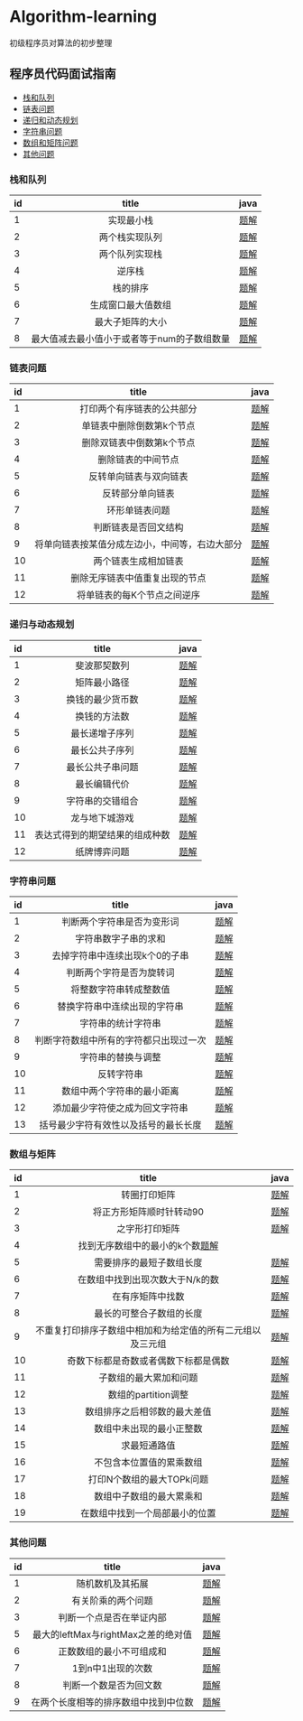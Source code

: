 # Algorithm-learning
初级程序员对算法的初步整理

## 程序员代码面试指南
- [栈和队列](###栈和队列)
- [链表问题](###链表问题)
- [递归和动态规划](###递归和动态规划)
- [字符串问题](###字符串问题)
- [数组和矩阵问题](###数组和矩阵问题)
- [其他问题](###其他问题)

### 栈和队列
| id| title| java|
|:----|:------:|:----:|
|1| 实现最小栈|[题解](https://github.com/RobbChen/Algorithm-learning/blob/master/%E6%A0%88%E4%B8%8E%E9%98%9F%E5%88%97/1.%20%E5%AE%9E%E7%8E%B0%E6%9C%80%E5%B0%8F%E6%A0%88.md)|
|2| 两个栈实现队列|[题解](https://github.com/RobbChen/Algorithm-learning/blob/master/%E6%A0%88%E4%B8%8E%E9%98%9F%E5%88%97/2.%20%E6%9C%89%E4%B8%A4%E4%B8%AA%E6%A0%88%E7%BB%84%E6%88%90%E9%98%9F%E5%88%97.md)|
|3| 两个队列实现栈|[题解](https://github.com/RobbChen/Algorithm-learning/blob/master/%E6%A0%88%E4%B8%8E%E9%98%9F%E5%88%97/3.%20%E4%B8%A4%E4%B8%AA%E9%98%9F%E5%88%97%E5%AE%9E%E7%8E%B0%E6%A0%88.md)|
|4| 逆序栈|[题解](https://github.com/RobbChen/Algorithm-learning/blob/master/%E6%A0%88%E4%B8%8E%E9%98%9F%E5%88%97/4.%20%E4%BD%BF%E7%94%A8%E9%80%92%E5%BD%92%E5%87%BD%E6%95%B0%E5%92%8C%E6%A0%88%E6%93%8D%E4%BD%9C%E9%80%86%E5%BA%8F%E4%B8%80%E4%B8%AA%E6%A0%88.md)|
|5| 栈的排序|[题解](https://github.com/RobbChen/Algorithm-learning/blob/master/%E6%A0%88%E4%B8%8E%E9%98%9F%E5%88%97/5.%20%E7%94%A8%E4%B8%80%E4%B8%AA%E6%A0%88%E5%AE%9E%E7%8E%B0%E5%8F%A6%E4%B8%80%E4%B8%AA%E6%A0%88%E7%9A%84%E6%8E%92%E5%BA%8F.md)|
|6|生成窗口最大值数组|[题解](https://github.com/RobbChen/Algorithm-learning/blob/master/%E6%A0%88%E4%B8%8E%E9%98%9F%E5%88%97/6.%20%E7%94%9F%E6%88%90%E7%AA%97%E5%8F%A3%E6%9C%80%E5%A4%A7%E5%80%BC%E6%95%B0%E7%BB%84.md)|
|7| 最大子矩阵的大小|[题解](https://github.com/RobbChen/Algorithm-learning/blob/master/%E6%A0%88%E4%B8%8E%E9%98%9F%E5%88%97/7.%20%E6%B1%82%E6%9C%80%E5%A4%A7%E5%AD%90%E7%9F%A9%E9%98%B5%E7%9A%84%E5%A4%A7%E5%B0%8F.md)|
|8| 最大值减去最小值小于或者等于num的子数组数量|[题解](https://github.com/RobbChen/Algorithm-learning/blob/master/%E6%A0%88%E4%B8%8E%E9%98%9F%E5%88%97/8.%E6%9C%80%E5%A4%A7%E5%80%BC%E5%87%8F%E5%8E%BB%E6%9C%80%E5%B0%8F%E5%80%BC%E5%B0%8F%E4%BA%8E%E6%88%96%E8%80%85%E7%AD%89%E4%BA%8Enum%E7%9A%84%E5%AD%90%E6%95%B0%E7%BB%84%E7%9A%84%E6%95%B0%E9%87%8F.md)|


### 链表问题
| id| title| java|
|:----|:------:|:----:|
|1| 打印两个有序链表的公共部分|[题解](https://github.com/RobbChen/Algorithm-learning/blob/master/%E9%93%BE%E8%A1%A8%E9%97%AE%E9%A2%98/1.%E6%89%93%E5%8D%B0%E4%B8%A4%E4%B8%AA%E6%9C%89%E5%BA%8F%E9%93%BE%E8%A1%A8%E7%9A%84%E5%85%AC%E5%85%B1%E9%83%A8%E5%88%86.md)|
|2| 单链表中删除倒数第k个节点|[题解](https://github.com/RobbChen/Algorithm-learning/blob/master/%E9%93%BE%E8%A1%A8%E9%97%AE%E9%A2%98/2.%20%E5%8D%95%E9%93%BE%E8%A1%A8%E4%B8%AD%E5%88%A0%E9%99%A4%E5%80%92%E6%95%B0%E7%AC%ACk%E4%B8%AA%E8%8A%82%E7%82%B9.md)|
|3| 删除双链表中倒数第k个节点|[题解](https://github.com/RobbChen/Algorithm-learning/blob/master/%E9%93%BE%E8%A1%A8%E9%97%AE%E9%A2%98/3.%20%E5%88%A0%E9%99%A4%E5%8F%8C%E9%93%BE%E8%A1%A8%E4%B8%AD%E5%80%92%E6%95%B0%E7%AC%ACk%E4%B8%AA%E8%8A%82%E7%82%B9.md)|
|4| 删除链表的中间节点|[题解](https://github.com/RobbChen/Algorithm-learning/blob/master/%E9%93%BE%E8%A1%A8%E9%97%AE%E9%A2%98/4.%20%E5%88%A0%E9%99%A4%E9%93%BE%E8%A1%A8%E7%9A%84%E4%B8%AD%E9%97%B4%E8%8A%82%E7%82%B9%E5%92%8Ca.b%E5%A4%84%E7%9A%84%E8%8A%82%E7%82%B9.md)|
|5| 反转单向链表与双向链表|[题解](https://github.com/RobbChen/Algorithm-learning/blob/master/%E9%93%BE%E8%A1%A8%E9%97%AE%E9%A2%98/5.%20%E5%8F%8D%E8%BD%AC%E5%8D%95%E5%90%91%E9%93%BE%E8%A1%A8%E4%B8%8E%E5%8F%8C%E5%90%91%E9%93%BE%E8%A1%A8.md)|
|6| 反转部分单向链表|[题解](https://github.com/RobbChen/Algorithm-learning/blob/master/%E9%93%BE%E8%A1%A8%E9%97%AE%E9%A2%98/6.%20%E5%8F%8D%E8%BD%AC%E9%83%A8%E5%88%86%E5%8D%95%E5%90%91%E9%93%BE%E8%A1%A8.md)|
|7| 环形单链表问题|[题解](https://github.com/RobbChen/Algorithm-learning/blob/master/%E9%93%BE%E8%A1%A8%E9%97%AE%E9%A2%98/7.%20%E7%8E%AF%E5%BD%A2%E5%8D%95%E9%93%BE%E8%A1%A8%E9%97%AE%E9%A2%98.md)|
|8| 判断链表是否回文结构|[题解](https://github.com/RobbChen/Algorithm-learning/blob/master/%E9%93%BE%E8%A1%A8%E9%97%AE%E9%A2%98/8.%20%E5%88%A4%E6%96%AD%E9%93%BE%E8%A1%A8%E6%98%AF%E5%90%A6%E6%98%AF%E5%9B%9E%E6%96%87%E7%BB%93%E6%9E%84.md)|
|9| 将单向链表按某值分成左边小，中间等，右边大部分|[题解](https://github.com/RobbChen/Algorithm-learning/blob/master/%E9%93%BE%E8%A1%A8%E9%97%AE%E9%A2%98/9.%20%E5%B0%86%E5%8D%95%E5%90%91%E9%93%BE%E8%A1%A8%E6%8C%89%E6%9F%90%E5%80%BC%E5%88%86%E6%88%90%E5%B7%A6%E8%BE%B9%E5%B0%8F%EF%BC%8C%E4%B8%AD%E9%97%B4%E7%9B%B8%E7%AD%89%EF%BC%8C%E5%8F%B3%E8%BE%B9%E5%A4%A7%E7%9A%84%E5%BD%A2%E5%BC%8F.md)|
|10| 两个链表生成相加链表|[题解](https://github.com/RobbChen/Algorithm-learning/blob/master/%E9%93%BE%E8%A1%A8%E9%97%AE%E9%A2%98/10.%E4%B8%A4%E4%B8%AA%E9%93%BE%E8%A1%A8%E7%94%9F%E6%88%90%E7%9B%B8%E5%8A%A0%E9%93%BE%E8%A1%A8.md)|
|11| 删除无序链表中值重复出现的节点|[题解](https://github.com/RobbChen/Algorithm-learning/blob/master/%E9%93%BE%E8%A1%A8%E9%97%AE%E9%A2%98/11.%20%E5%88%A0%E9%99%A4%E6%97%A0%E5%BA%8F%E9%93%BE%E8%A1%A8%E4%B8%AD%E5%80%BC%E9%87%8D%E5%A4%8D%E5%87%BA%E7%8E%B0%E7%9A%84%E8%8A%82%E7%82%B9.md)|
|12| 将单链表的每K个节点之间逆序|[题解](https://github.com/RobbChen/Algorithm-learning/blob/master/%E9%93%BE%E8%A1%A8%E9%97%AE%E9%A2%98/12.%20%E5%B0%86%E5%8D%95%E9%93%BE%E8%A1%A8%E7%9A%84%E6%AF%8FK%E4%B8%AA%E8%8A%82%E7%82%B9%E4%B9%8B%E9%97%B4%E9%80%86%E5%BA%8F.md)|

### 递归与动态规划
| id| title |java|
|:---|:-----:|:----:|
|1|斐波那契数列|[题解](https://github.com/RobbChen/Algorithm-learning/blob/master/%E9%80%92%E5%BD%92%E4%B8%8E%E5%8A%A8%E6%80%81%E8%A7%84%E5%88%92/1.%E6%96%90%E6%B3%A2%E9%82%A3%E5%A5%91%E7%B3%BB%E5%88%97%E9%97%AE%E9%A2%98.md)|
|2|矩阵最小路径|[题解](https://github.com/RobbChen/Algorithm-learning/blob/master/%E9%80%92%E5%BD%92%E4%B8%8E%E5%8A%A8%E6%80%81%E8%A7%84%E5%88%92/2.%20%E7%9F%A9%E9%98%B5%E6%9C%80%E5%B0%8F%E8%B7%AF%E5%BE%84%E5%92%8C.md)|
|3|换钱的最少货币数|[题解](https://github.com/RobbChen/Algorithm-learning/blob/master/%E9%80%92%E5%BD%92%E4%B8%8E%E5%8A%A8%E6%80%81%E8%A7%84%E5%88%92/3.%20%E6%8D%A2%E9%92%B1%E7%9A%84%E6%9C%80%E5%B0%91%E8%B4%A7%E5%B8%81%E6%95%B0.md)|
|4|换钱的方法数|[题解](https://github.com/RobbChen/Algorithm-learning/blob/master/%E9%80%92%E5%BD%92%E4%B8%8E%E5%8A%A8%E6%80%81%E8%A7%84%E5%88%92/4.%20%E6%8D%A2%E9%92%B1%E7%9A%84%E6%96%B9%E6%B3%95%E6%95%B0.md)|
|5|最长递增子序列|[题解](https://github.com/RobbChen/Algorithm-learning/blob/master/%E9%80%92%E5%BD%92%E4%B8%8E%E5%8A%A8%E6%80%81%E8%A7%84%E5%88%92/5.%E6%9C%80%E9%95%BF%E9%80%92%E5%A2%9E%E5%AD%90%E5%BA%8F%E5%88%97.md)|
|6|最长公共子序列|[题解](https://github.com/RobbChen/Algorithm-learning/blob/master/%E9%80%92%E5%BD%92%E4%B8%8E%E5%8A%A8%E6%80%81%E8%A7%84%E5%88%92/6.%20%E6%9C%80%E9%95%BF%E5%85%AC%E5%85%B1%E5%AD%90%E5%BA%8F%E5%88%97.md)|
|7|最长公共子串问题|[题解](https://github.com/RobbChen/Algorithm-learning/blob/master/%E9%80%92%E5%BD%92%E4%B8%8E%E5%8A%A8%E6%80%81%E8%A7%84%E5%88%92/7.%20%E6%9C%80%E9%95%BF%E5%85%AC%E5%85%B1%E5%AD%90%E4%B8%B2%E9%97%AE%E9%A2%98.md)|
|8|最长编辑代价|[题解](https://github.com/RobbChen/Algorithm-learning/blob/master/%E9%80%92%E5%BD%92%E4%B8%8E%E5%8A%A8%E6%80%81%E8%A7%84%E5%88%92/8.%20%E6%9C%80%E9%95%BF%E7%BC%96%E8%BE%91%E4%BB%A3%E4%BB%B7.md)|
|9|字符串的交错组合|[题解](https://github.com/RobbChen/Algorithm-learning/blob/master/%E9%80%92%E5%BD%92%E4%B8%8E%E5%8A%A8%E6%80%81%E8%A7%84%E5%88%92/9.%20%E5%AD%97%E7%AC%A6%E4%B8%B2%E7%9A%84%E4%BA%A4%E9%94%99%E7%BB%84%E5%90%88.md)|
|10|龙与地下城游戏|[题解](https://github.com/RobbChen/Algorithm-learning/blob/master/%E9%80%92%E5%BD%92%E4%B8%8E%E5%8A%A8%E6%80%81%E8%A7%84%E5%88%92/10.%20%E9%BE%99%E4%B8%8E%E5%9C%B0%E4%B8%8B%E5%9F%8E%E6%B8%B8%E6%88%8F.md)|
|11|表达式得到的期望结果的组成种数|[题解](https://github.com/RobbChen/Algorithm-learning/blob/master/%E9%80%92%E5%BD%92%E4%B8%8E%E5%8A%A8%E6%80%81%E8%A7%84%E5%88%92/11.%20%E8%A1%A8%E8%BE%BE%E5%BC%8F%E5%BE%97%E5%88%B0%E7%9A%84%E6%9C%9F%E6%9C%9B%E7%BB%93%E6%9E%9C%E7%9A%84%E7%BB%84%E6%88%90%E7%A7%8D%E6%95%B0.md)|
|12|纸牌博弈问题|[题解](https://github.com/RobbChen/Algorithm-learning/blob/master/%E9%80%92%E5%BD%92%E4%B8%8E%E5%8A%A8%E6%80%81%E8%A7%84%E5%88%92/12.%20%E7%BA%B8%E7%89%8C%E5%8D%9A%E5%BC%88%E9%97%AE%E9%A2%98.md)|


### 字符串问题
|id|title| java|
|:---|:-----:|:----:|
|1|判断两个字符串是否为变形词|[题解](https://github.com/RobbChen/Algorithm-learning/blob/master/%E5%AD%97%E7%AC%A6%E4%B8%B2%E9%97%AE%E9%A2%98/1.%20%E5%88%A4%E6%96%AD%E4%B8%A4%E4%B8%AA%E5%AD%97%E7%AC%A6%E4%B8%B2%E6%98%AF%E5%90%A6%E4%B8%BA%E5%8F%98%E5%BD%A2%E8%AF%8D.md)|
|2|字符串数字子串的求和|[题解](https://github.com/RobbChen/Algorithm-learning/blob/master/%E5%AD%97%E7%AC%A6%E4%B8%B2%E9%97%AE%E9%A2%98/2.%20%E5%AD%97%E7%AC%A6%E4%B8%B2%E6%95%B0%E5%AD%97%E5%AD%90%E4%B8%B2%E7%9A%84%E6%B1%82%E5%92%8C.md)|
|3|去掉字符串中连续出现k个0的子串|[题解](https://github.com/RobbChen/Algorithm-learning/blob/master/%E5%AD%97%E7%AC%A6%E4%B8%B2%E9%97%AE%E9%A2%98/3.%20%E5%8E%BB%E6%8E%89%E5%AD%97%E7%AC%A6%E4%B8%B2%E4%B8%AD%E8%BF%9E%E7%BB%AD%E5%87%BA%E7%8E%B0k%E4%B8%AA0%E7%9A%84%E5%AD%90%E4%B8%B2.md)|
|4|判断两个字符是否为旋转词|[题解](https://github.com/RobbChen/Algorithm-learning/blob/master/%E5%AD%97%E7%AC%A6%E4%B8%B2%E9%97%AE%E9%A2%98/4.%20%E5%88%A4%E6%96%AD%E4%B8%A4%E4%B8%AA%E5%AD%97%E7%AC%A6%E4%B8%B2%E6%98%AF%E5%90%A6%E4%B8%BA%E6%97%8B%E8%BD%AC%E8%AF%8D.md)|
|5|将整数字符串转成整数值|[题解](https://github.com/RobbChen/Algorithm-learning/blob/master/%E5%AD%97%E7%AC%A6%E4%B8%B2%E9%97%AE%E9%A2%98/5.%20%E5%B0%86%E6%95%B4%E6%95%B0%E5%AD%97%E7%AC%A6%E4%B8%B2%E8%BD%AC%E6%88%90%E6%95%B4%E6%95%B0%E5%80%BC.md)|
|6|替换字符串中连续出现的字符串|[题解](https://github.com/RobbChen/Algorithm-learning/blob/master/%E5%AD%97%E7%AC%A6%E4%B8%B2%E9%97%AE%E9%A2%98/6.%20%E6%9B%BF%E6%8D%A2%E5%AD%97%E7%AC%A6%E4%B8%B2%E4%B8%AD%E8%BF%9E%E7%BB%AD%E5%87%BA%E7%8E%B0%E7%9A%84%E5%AD%97%E7%AC%A6%E4%B8%B2.md)|
|7|字符串的统计字符串|[题解](https://github.com/RobbChen/Algorithm-learning/blob/master/%E5%AD%97%E7%AC%A6%E4%B8%B2%E9%97%AE%E9%A2%98/7.%20%E5%AD%97%E7%AC%A6%E4%B8%B2%E7%9A%84%E7%BB%9F%E8%AE%A1%E5%AD%97%E7%AC%A6%E4%B8%B2.md)|
|8|判断字符数组中所有的字符都只出现过一次|[题解](https://github.com/RobbChen/Algorithm-learning/blob/master/%E5%AD%97%E7%AC%A6%E4%B8%B2%E9%97%AE%E9%A2%98/8.%E5%88%A4%E6%96%AD%E5%AD%97%E7%AC%A6%E6%95%B0%E7%BB%84%E4%B8%AD%E6%89%80%E6%9C%89%E7%9A%84%E5%AD%97%E7%AC%A6%E9%83%BD%E5%8F%AA%E5%87%BA%E7%8E%B0%E8%BF%87%E4%B8%80%E6%AC%A1.md)|
|9|字符串的替换与调整|[题解](https://github.com/RobbChen/Algorithm-learning/blob/master/%E5%AD%97%E7%AC%A6%E4%B8%B2%E9%97%AE%E9%A2%98/9.%20%E5%AD%97%E7%AC%A6%E4%B8%B2%E7%9A%84%E6%9B%BF%E6%8D%A2%E4%B8%8E%E8%B0%83%E6%95%B4.md)|
|10|反转字符串|[题解](https://github.com/RobbChen/Algorithm-learning/blob/master/%E5%AD%97%E7%AC%A6%E4%B8%B2%E9%97%AE%E9%A2%98/10.%E5%8F%8D%E8%BD%AC%E5%AD%97%E7%AC%A6%E4%B8%B2.md)|
|11|数组中两个字符串的最小距离|[题解](https://github.com/RobbChen/Algorithm-learning/blob/master/%E5%AD%97%E7%AC%A6%E4%B8%B2%E9%97%AE%E9%A2%98/11.%E6%95%B0%E7%BB%84%E4%B8%AD%E4%B8%A4%E4%B8%AA%E5%AD%97%E7%AC%A6%E4%B8%B2%E7%9A%84%E6%9C%80%E5%B0%8F%E8%B7%9D%E7%A6%BB.md)|
|12|添加最少字符使之成为回文字符串|[题解](https://github.com/RobbChen/Algorithm-learning/blob/master/%E5%AD%97%E7%AC%A6%E4%B8%B2%E9%97%AE%E9%A2%98/12.%20%E6%B7%BB%E5%8A%A0%E6%9C%80%E5%B0%91%E5%AD%97%E7%AC%A6%E4%BD%BF%E5%AD%97%E7%AC%A6%E4%B8%B2%E6%95%B4%E4%BD%93%E9%83%BD%E6%98%AF%E5%9B%9E%E6%96%87%E5%AD%97%E7%AC%A6%E4%B8%B2.md)|
|13|括号最少字符有效性以及括号的最长长度|[题解](https://github.com/RobbChen/Algorithm-learning/blob/master/%E5%AD%97%E7%AC%A6%E4%B8%B2%E9%97%AE%E9%A2%98/13.%E6%8B%AC%E5%8F%B7%E5%AD%97%E7%AC%A6%E4%B8%B2%E7%9A%84%E6%9C%89%E6%95%88%E6%80%A7%E5%92%8C%E6%8B%AC%E5%8F%B7%E7%9A%84%E6%9C%80%E9%95%BF%E6%9C%89%E6%95%88%E9%95%BF%E5%BA%A6.md)|

### 数组与矩阵
|id|title| java|
|:---|:-----:|:----:|
|1|转圈打印矩阵|[题解](https://github.com/RobbChen/Algorithm-learning/blob/master/%E6%95%B0%E7%BB%84%E4%B8%8E%E7%9F%A9%E9%98%B5/1.%E8%BD%AC%E5%9C%88%E6%89%93%E5%8D%B0%E7%9F%A9%E9%98%B5.md)|
|2|将正方形矩阵顺时针转动90|[题解](https://github.com/RobbChen/Algorithm-learning/blob/master/%E6%95%B0%E7%BB%84%E4%B8%8E%E7%9F%A9%E9%98%B5/2.%E5%B0%86%E6%AD%A3%E6%96%B9%E5%BD%A2%E7%9F%A9%E9%98%B5%E9%A1%BA%E6%97%B6%E9%92%88%E8%BD%AC%E5%8A%A890.md)|
|3|之字形打印矩阵|[题解](https://github.com/RobbChen/Algorithm-learning/blob/master/%E6%95%B0%E7%BB%84%E4%B8%8E%E7%9F%A9%E9%98%B5/3.%E4%B9%8B%E5%AD%97%E5%BD%A2%E6%89%93%E5%8D%B0%E7%9F%A9%E9%98%B5.md)|
|4|找到无序数组中的最小的k个数[题解](https://github.com/RobbChen/Algorithm-learning/blob/master/%E6%95%B0%E7%BB%84%E4%B8%8E%E7%9F%A9%E9%98%B5/4.%20%E6%89%BE%E5%88%B0%E6%97%A0%E5%BA%8F%E6%95%B0%E7%BB%84%E4%B8%AD%E7%9A%84%E6%9C%80%E5%B0%8F%E7%9A%84k%E4%B8%AA%E6%95%B0.md)|
|5|需要排序的最短子数组长度|[题解](https://github.com/RobbChen/Algorithm-learning/blob/master/%E6%95%B0%E7%BB%84%E4%B8%8E%E7%9F%A9%E9%98%B5/5.%E9%9C%80%E8%A6%81%E6%8E%92%E5%BA%8F%E7%9A%84%E6%9C%80%E7%9F%AD%E5%AD%90%E6%95%B0%E7%BB%84%E9%95%BF%E5%BA%A6%20.md)|
|6|在数组中找到出现次数大于N/k的数|[题解](https://github.com/RobbChen/Algorithm-learning/blob/master/%E6%95%B0%E7%BB%84%E4%B8%8E%E7%9F%A9%E9%98%B5/6.%E5%9C%A8%E6%95%B0%E7%BB%84%E4%B8%AD%E6%89%BE%E5%88%B0%E5%87%BA%E7%8E%B0%E6%AC%A1%E6%95%B0%E5%A4%A7%E4%BA%8ENK%E7%9A%84%E6%95%B0.md)|
|7|在有序矩阵中找数|[题解](https://github.com/RobbChen/Algorithm-learning/blob/master/%E6%95%B0%E7%BB%84%E4%B8%8E%E7%9F%A9%E9%98%B5/7.%E5%9C%A8%E8%A1%8C%E5%88%97%E9%83%BD%E6%8E%92%E5%A5%BD%E5%BA%8F%E7%9A%84%E7%9F%A9%E9%98%B5%E4%B8%AD%E6%89%BE%E6%95%B0.md)|
|8|最长的可整合子数组的长度|[题解](https://github.com/RobbChen/Algorithm-learning/blob/master/%E6%95%B0%E7%BB%84%E4%B8%8E%E7%9F%A9%E9%98%B5/8.%E6%9C%80%E9%95%BF%E7%9A%84%E5%8F%AF%E6%95%B4%E5%90%88%E5%AD%90%E6%95%B0%E7%BB%84%E7%9A%84%E9%95%BF%E5%BA%A6.md)|
|9|不重复打印排序子数组中相加和为给定值的所有二元组以及三元组|[题解](https://github.com/RobbChen/Algorithm-learning/blob/master/%E6%95%B0%E7%BB%84%E4%B8%8E%E7%9F%A9%E9%98%B5/9.%E4%B8%8D%E9%87%8D%E5%A4%8D%E6%89%93%E5%8D%B0%E6%8E%92%E5%BA%8F%E5%AD%90%E6%95%B0%E7%BB%84%E4%B8%AD%E7%9B%B8%E5%8A%A0%E5%92%8C%E4%B8%BA%E7%BB%99%E5%AE%9A%E5%80%BC%E7%9A%84%E6%89%80%E6%9C%89%E4%BA%8C%E5%85%83%E7%BB%84%E4%BB%A5%E5%8F%8A%E4%B8%89%E5%85%83%E7%BB%84.md)|
|10|奇数下标都是奇数或者偶数下标都是偶数|[题解](https://github.com/RobbChen/Algorithm-learning/blob/master/%E6%95%B0%E7%BB%84%E4%B8%8E%E7%9F%A9%E9%98%B5/10.%E5%A5%87%E6%95%B0%E4%B8%8B%E6%A0%87%E9%83%BD%E6%98%AF%E5%A5%87%E6%95%B0%E6%88%96%E8%80%85%E5%81%B6%E6%95%B0%E4%B8%8B%E6%A0%87%E9%83%BD%E6%98%AF%E5%81%B6%E6%95%B0.md)|
|11|子数组的最大累加和问题|[题解](https://github.com/RobbChen/Algorithm-learning/blob/master/%E6%95%B0%E7%BB%84%E4%B8%8E%E7%9F%A9%E9%98%B5/11.%E5%AD%90%E6%95%B0%E7%BB%84%E7%9A%84%E6%9C%80%E5%A4%A7%E7%B4%AF%E5%8A%A0%E5%92%8C%E9%97%AE%E9%A2%98.md)|
|12|数组的partition调整|[题解](https://github.com/RobbChen/Algorithm-learning/blob/master/%E6%95%B0%E7%BB%84%E4%B8%8E%E7%9F%A9%E9%98%B5/12.%20%E6%95%B0%E7%BB%84%E7%9A%84partition%E8%B0%83%E6%95%B4.md)|
|13|数组排序之后相邻数的最大差值|[题解](https://github.com/RobbChen/Algorithm-learning/blob/master/%E6%95%B0%E7%BB%84%E4%B8%8E%E7%9F%A9%E9%98%B5/13.%20%E6%95%B0%E7%BB%84%E6%8E%92%E5%BA%8F%E4%B9%8B%E5%90%8E%E7%9B%B8%E9%82%BB%E6%95%B0%E7%9A%84%E6%9C%80%E5%A4%A7%E5%B7%AE%E5%80%BC.md)|
|14|数组中未出现的最小正整数|[题解](https://github.com/RobbChen/Algorithm-learning/blob/master/%E6%95%B0%E7%BB%84%E4%B8%8E%E7%9F%A9%E9%98%B5/14.%20%E6%95%B0%E7%BB%84%E4%B8%AD%E6%9C%AA%E5%87%BA%E7%8E%B0%E7%9A%84%E6%9C%80%E5%B0%8F%E6%AD%A3%E6%95%B4%E6%95%B0.md)|
|15|求最短通路值|[题解](https://github.com/RobbChen/Algorithm-learning/blob/master/%E6%95%B0%E7%BB%84%E4%B8%8E%E7%9F%A9%E9%98%B5/15.%E6%B1%82%E6%9C%80%E7%9F%AD%E9%80%9A%E8%B7%AF%E5%80%BC.md)|
|16|不包含本位置值的累乘数组|[题解](https://github.com/RobbChen/Algorithm-learning/blob/master/%E6%95%B0%E7%BB%84%E4%B8%8E%E7%9F%A9%E9%98%B5/16.%20%E4%B8%8D%E5%8C%85%E5%90%AB%E6%9C%AC%E4%BD%8D%E7%BD%AE%E5%80%BC%E7%9A%84%E7%B4%AF%E4%B9%98%E6%95%B0%E7%BB%84.md)|
|17|打印N个数组的最大TOPk问题|[题解](https://github.com/RobbChen/Algorithm-learning/blob/master/%E6%95%B0%E7%BB%84%E4%B8%8E%E7%9F%A9%E9%98%B5/17.%20%E6%89%93%E5%8D%B0N%E4%B8%AA%E6%95%B0%E7%BB%84%E6%95%B4%E4%BD%93%E6%9C%80%E5%A4%A7Top%20K.md)|
|18|数组中子数组的最大累乘和|[题解](https://github.com/RobbChen/Algorithm-learning/blob/master/%E6%95%B0%E7%BB%84%E4%B8%8E%E7%9F%A9%E9%98%B5/18.%20%E6%95%B0%E7%BB%84%E4%B8%AD%E5%AD%90%E6%95%B0%E7%BB%84%E7%9A%84%E6%9C%80%E5%A4%A7%E7%B4%AF%E4%B9%98%E7%A7%AF.md)|
|19|在数组中找到一个局部最小的位置|[题解](https://github.com/RobbChen/Algorithm-learning/blob/master/%E6%95%B0%E7%BB%84%E4%B8%8E%E7%9F%A9%E9%98%B5/19%20%E5%9C%A8%E6%95%B0%E7%BB%84%E4%B8%AD%E6%89%BE%E5%88%B0%E4%B8%80%E4%B8%AA%E5%B1%80%E9%83%A8%E6%9C%80%E5%B0%8F%E7%9A%84%E4%BD%8D%E7%BD%AE.md)|
### 其他问题

|id|title| java|
|:---|:-----:|:----:|
|1|随机数机及其拓展|[题解](https://github.com/RobbChen/Algorithm-learning/blob/master/%E5%85%B6%E4%BB%96%E9%97%AE%E9%A2%98/1.%20%E9%9A%8F%E6%9C%BA%E6%95%B0%E5%8F%8A%E5%85%B6%E6%8B%93%E5%B1%95.md)|
|2|有关阶乘的两个问题|[题解](https://github.com/RobbChen/Algorithm-learning/blob/master/%E5%85%B6%E4%BB%96%E9%97%AE%E9%A2%98/2.%20%E6%9C%89%E5%85%B3%E9%98%B6%E4%B9%98%E7%9A%84%E4%B8%A4%E4%B8%AA%E9%97%AE%E9%A2%98%20.md)|
|3|判断一个点是否在举证内部|[题解](https://github.com/RobbChen/Algorithm-learning/blob/master/%E5%85%B6%E4%BB%96%E9%97%AE%E9%A2%98/3.%20%E5%88%A4%E6%96%AD%E4%B8%80%E4%B8%AA%E7%82%B9%E6%98%AF%E5%90%A6%E5%9C%A8%E7%9F%A9%E5%BD%A2%E5%86%85%E9%83%A8.md)|https://github.com/RobbChen/Algorithm-learning/blob/master/%E5%85%B6%E4%BB%96%E9%97%AE%E9%A2%98/4.%20%E5%88%A4%E6%96%AD%E4%B8%80%E4%B8%AA%E7%82%B9%E6%98%AF%E5%90%A6%E5%9C%A8%E4%B8%89%E8%A7%92%E5%BD%A2%E5%86%85%E9%83%A8.md)|
|5|最大的leftMax与rightMax之差的绝对值|[题解](https://github.com/RobbChen/Algorithm-learning/blob/master/%E5%85%B6%E4%BB%96%E9%97%AE%E9%A2%98/5.%20%E6%9C%80%E5%A4%A7%E7%9A%84leftMax%E4%B8%8ErightMax%E4%B9%8B%E5%B7%AE%E7%9A%84%E7%BB%9D%E5%AF%B9%E5%80%BC.md)|
|6|正数数组的最小不可组成和|[题解](https://github.com/RobbChen/Algorithm-learning/blob/master/%E5%85%B6%E4%BB%96%E9%97%AE%E9%A2%98/6.%20%E6%AD%A3%E6%95%B0%E6%95%B0%E7%BB%84%E7%9A%84%E6%9C%80%E5%B0%8F%E4%B8%8D%E5%8F%AF%E7%BB%84%E6%88%90%E5%92%8C.md)|
|7|1到n中1出现的次数|[题解](httphttps://github.com/RobbChen/Algorithm-learning/blob/master/%E5%85%B6%E4%BB%96%E9%97%AE%E9%A2%98/8.%20%E5%88%A4%E6%96%AD%E4%B8%80%E4%B8%AA%E6%95%B0%E6%98%AF%E5%90%A6%E4%B8%BA%E5%9B%9E%E6%96%87%E6%95%B0.mds://github.com/RobbChen/Algorithm-learning/blob/master/%E5%85%B6%E4%BB%96%E9%97%AE%E9%A2%98/7.%20%201%E5%88%B0n%E4%B8%AD1%E5%87%BA%E7%8E%B0%E7%9A%84%E6%AC%A1%E6%95%B0.md)|
|8|判断一个数是否为回文数|[题解](https://github.com/RobbChen/Algorithm-learning/blob/master/%E5%85%B6%E4%BB%96%E9%97%AE%E9%A2%98/8.%20%E5%88%A4%E6%96%AD%E4%B8%80%E4%B8%AA%E6%95%B0%E6%98%AF%E5%90%A6%E4%B8%BA%E5%9B%9E%E6%96%87%E6%95%B0.md)|
|9|在两个长度相等的排序数组中找到中位数|[题解](https://github.com/RobbChen/Algorithm-learning/blob/master/%E5%85%B6%E4%BB%96%E9%97%AE%E9%A2%98/9.%20%E5%9C%A8%E4%B8%A4%E4%B8%AA%E9%95%BF%E5%BA%A6%E7%9B%B8%E7%AD%89%E7%9A%84%E6%8E%92%E5%BA%8F%E6%95%B0%E7%BB%84%E4%B8%AD%E6%89%BE%E5%88%B0%E4%B8%AD%E4%BD%8D%E6%95%B0.md)|


